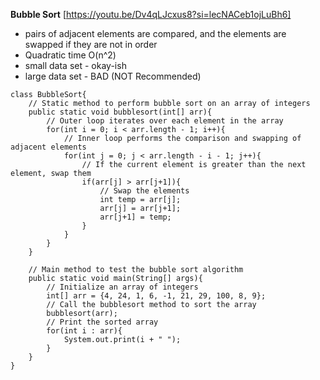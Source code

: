 **Bubble Sort** [https://youtu.be/Dv4qLJcxus8?si=lecNACeb1ojLuBh6]
- pairs of adjacent elements are compared, and the elements are swapped if they are not in order
- Quadratic time O(n^2)
- small data set - okay-ish
- large data set - BAD (NOT Recommended)


```
class BubbleSort{
    // Static method to perform bubble sort on an array of integers
    public static void bubblesort(int[] arr){
        // Outer loop iterates over each element in the array
        for(int i = 0; i < arr.length - 1; i++){
            // Inner loop performs the comparison and swapping of adjacent elements
            for(int j = 0; j < arr.length - i - 1; j++){
                // If the current element is greater than the next element, swap them
                if(arr[j] > arr[j+1]){
                    // Swap the elements
                    int temp = arr[j];
                    arr[j] = arr[j+1];
                    arr[j+1] = temp;
                }
            }
        }
    }

    // Main method to test the bubble sort algorithm
    public static void main(String[] args){
        // Initialize an array of integers
        int[] arr = {4, 24, 1, 6, -1, 21, 29, 100, 8, 9};
        // Call the bubblesort method to sort the array
        bubblesort(arr);
        // Print the sorted array
        for(int i : arr){
            System.out.print(i + " ");
        }
    }
}

```


